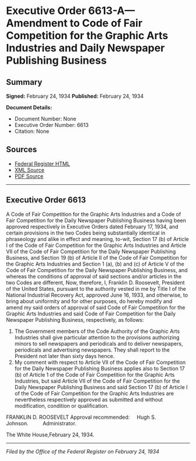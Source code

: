# Executive Order 6613-A—Amendment to Code of Fair Competition for the Graphic Arts Industries and Daily Newspaper Publishing Business

## Summary

**Signed:** February 24, 1934
**Published:** February 24, 1934

**Document Details:**
- Document Number: None
- Executive Order Number: 6613
- Citation: None

## Sources
- [Federal Register HTML](https://www.presidency.ucsb.edu/documents/executive-order-6613-amendment-code-fair-competition-for-the-graphic-arts-industries-and)
- [XML Source](None)
- [PDF Source](None)

---

## Executive Order 6613

A Code of Fair Competition for the Graphic Arts Industries and a Code of Fair Competition for the Daily Newspaper Publishing Business having been approved respectively in Executive Orders dated February 17, 1934, and certain provisions in the two Codes being substantially identical in phraseology and alike in effect and meaning, to-wit, Section 17 (b) of Article I of the Code of Fair Competition for the Graphic Arts Industries and Article VII of the Code of Fair Competition for the Daily Newspaper Publishing Business, and Section 19 (b) of Article II of the Code of Fair Competition for the Graphic Arts Industries and Section 1 (a), (b) and (c) of Article V of the Code of Fair Competition for the Daily Newspaper Publishing Business, and whereas the conditions of approval of said sections and/or articles in the two Codes are different,
Now, therefore, I, Franklin D. Roosevelt, President of the United States, pursuant to the authority vested in me by Title I of the National Industrial Recovery Act, approved June 16, 1933, and otherwise, to bring about uniformity and for other purposes, do hereby modify and amend my said orders of approval of said Code of Fair Competition for the Graphic Arts Industries and said Code of Fair Competition for the Daily Newspaper Publishing Business, respectively, as follows:
1. The Government members of the Code Authority of the Graphic Arts Industries shall give particular attention to the provisions authorizing minors to sell newspapers and periodicals and to deliver newspapers, periodicals and advertising newspapers. They shall report to the President not later than sixty days hence.
2. My comment with respect to Article VII of the Code of Fair Competition for the Daily Newspaper Publishing Business applies also to Section 17 (b) of Article 1 of the Code of Fair Competition for the Graphic Arts Industries, but said Article VII of the Code of Fair Competition for the Daily Newspaper Publishing Business and said Section 17 (b) of Article I of the Code of Fair Competition for the Graphic Arts Industries are nevertheless respectively approved as submitted and without modification, condition or qualification.

FRANKLIN D. ROOSEVELT
Approval recommended:     Hugh S. Johnson.          Administrator.

The White House,February 24, 1934.

---

*Filed by the Office of the Federal Register on February 24, 1934*
